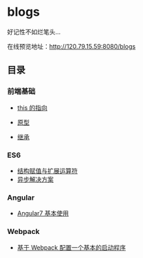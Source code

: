 # blogs

好记性不如烂笔头...

在线预览地址：<http://120.79.15.59:8080/blogs>

## 目录

### 前端基础

- [this 的指向](https://github.com/Hongcheng1997/blog/issues/12)
- [原型](https://github.com/Hongcheng1997/blog/issues/13)
- [继承](https://github.com/Hongcheng1997/blog/issues/14) 

  <!-- [HTML+CSS](https://github.com/Hongcheng1997/blog/issues/4) [手写函数](https://github.com/Hongcheng1997/blog/issues/11) [Javascript](https://github.com/Hongcheng1997/blog/issues/2) [DOM 相关 API](https://github.com/Hongcheng1997/blog/issues/10) -->

### ES6

- [结构赋值与扩展运算符](https://github.com/Hongcheng1997/blog/issues/8)
- [异步解决方案](https://github.com/Hongcheng1997/blog/issues/9) 

<!-- ### Vue [Vue 基本使用](https://github.com/Hongcheng1997/blog/issues/5) [Vuex 源码学习](https://github.com/Hongcheng1997/blog/issues/6) [Vue-Router 源码学习](https://github.com/Hongcheng1997/blog/issues/7) -->

 ### Angular

- [Angular7 基本使用](https://github.com/Hongcheng1997/blog/issues/1) 

<!-- ### React - [React 基本使用](https://github.com/Hongcheng1997/blog/issues/3) -->

 ### Webpack

- [基于 Webpack 配置一个基本的启动程序](https://github.com/Hongcheng1997/blog/issues/15)
